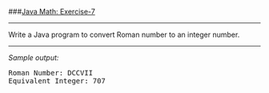 ###[Java Math: Exercise-7](https://www.w3resource.com/java-exercises/math/java-math-exercise-7.php)
***
<p>Write a Java program to convert Roman number to an integer number.</p>

***
_Sample output:_
<pre class="output">
Roman Number: DCCVII                                                   
Equivalent Integer: 707
</pre>